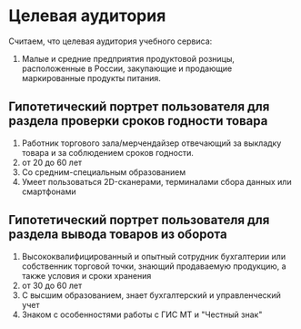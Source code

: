 # Целевая аудитория

Считаем, что целевая аудитория учебного сервиса:

1. Малые и средние предприятия продуктовой розницы, расположенные в России, закупающие и продающие
   маркированные продукты питания.

## Гипотетический портрет пользователя для раздела проверки сроков годности товара

1. Работник торгового зала/мерчендайзер отвечающий за выкладку товара и за соблюдением сроков годности.
2. от 20 до 60 лет
3. Со средним-специальным образованием
4. Умеет пользоваться 2D-сканерами, терминалами сбора данных или смартфонами

## Гипотетический портрет пользователя для раздела вывода товаров из оборота

1. Высококвалифицированный и опытный сотрудник бухгалтерии или собственник торговой точки, знающий продаваемую продукцию, а также условия и сроки хранения 
2. от 30 до 60 лет 
3. С высшим образованием, знает бухгалтерский и управленческий учет
4. Знаком с особенностями работы с ГИС МТ и "Честный знак"
